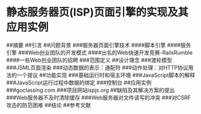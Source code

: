 ﻿静态服务器页(ISP)页面引擎的实现及其应用实例
======================================
##摘要
##引言
##问题背景
###服务器页面引擎技术
####脚本引擎
####服务引擎
###Web创业团队的开发模式
####出名的Web快速开发竞赛-RailsRumble
####一些Web创业团队的招聘
###范围定义
##设计理念
###渡轮模型
###JSML页面渲染
###动态数据的表示：通配符
###动作处理：对HTTP协议用法的一个提议
##功能实现
###基础运行时和宿主环境
###JavaScript脚本的解释
###JavaScript运行过程中数据的绑定
###控制台
##应用实例
###goclassing.com
###项目网站ispjs.org
##缺陷及其解决方案的提出
###Web服务器不及时清除缓存
###Web服务器对文件读写的冲突
###对CSRF攻击的防范困难
##结论
##参考文献